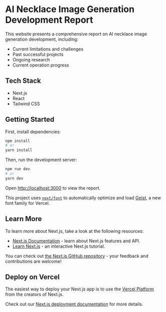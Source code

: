 # AI Necklace Image Generation Development Report

This website presents a comprehensive report on AI necklace image generation development, including:
- Current limitations and challenges
- Past successful projects
- Ongoing research
- Current operation progress

## Tech Stack
- Next.js
- React
- Tailwind CSS

## Getting Started

First, install dependencies:
```bash
npm install
# or
yarn install
```

Then, run the development server:
```bash
npm run dev
# or
yarn dev
```

Open [http://localhost:3000](http://localhost:3000) to view the report.

This project uses [`next/font`](https://nextjs.org/docs/app/building-your-application/optimizing/fonts) to automatically optimize and load [Geist](https://vercel.com/font), a new font family for Vercel.

## Learn More

To learn more about Next.js, take a look at the following resources:

- [Next.js Documentation](https://nextjs.org/docs) - learn about Next.js features and API.
- [Learn Next.js](https://nextjs.org/learn) - an interactive Next.js tutorial.

You can check out [the Next.js GitHub repository](https://github.com/vercel/next.js) - your feedback and contributions are welcome!

## Deploy on Vercel

The easiest way to deploy your Next.js app is to use the [Vercel Platform](https://vercel.com/new?utm_medium=default-template&filter=next.js&utm_source=create-next-app&utm_campaign=create-next-app-readme) from the creators of Next.js.

Check out our [Next.js deployment documentation](https://nextjs.org/docs/app/building-your-application/deploying) for more details.
